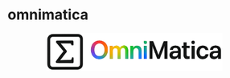 # omnimatica

<p align="center">
    <img src=".github/imgs/omnimatica.png" alt="" width="350">
</p>
